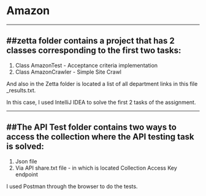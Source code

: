 # Amazon
------------------------------------------------------------------------------------------
##zetta folder contains a project that has 2 classes corresponding to the first two tasks:
----------------------------------------------------------------------------------------
1. Class AmazonTest - Acceptance criteria implementation
2. Class AmazonCrawler - Simple Site Crawl 

And also in the Zetta folder is located a list of all department links in this file <timestamp>_results.txt.

In this case, I used IntelliJ IDEA to solve the first 2 tasks of the assignment.

-------------------------------------------------------------------------------------------

##The API Test folder contains two ways to access the collection where the API testing task is solved:
--------------------------------------------------------------------------------------------
1. Json file
2. Via API share.txt file - in which is located Collection Access Key endpoint

I used Postman through the browser to do the tests.


